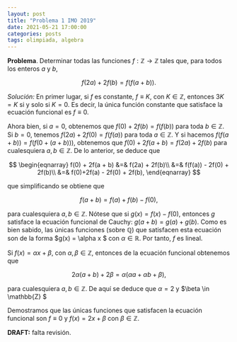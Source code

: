 ```yaml
---
layout: post
title: "Problema 1 IMO 2019"
date: 2021-05-21 17:00:00
categories: posts
tags: olimpiada, algebra
---
```




**Problema**. Determinar todas las funciones $f: \mathbb{Z} \rightarrow \mathbb{Z}$ tales que, para todos los enteros $a$ y $b$,


$$
f(2a) + 2f(b) = f(f(a + b)).
$$


*Solución:* En primer lugar, si $f$ es constante, $f \equiv K$, con $K \in \mathbb{Z}$, entonces $3K = K$ si y solo si $K = 0$. Es decir, la única función constante que satisface la ecuación funcional es $f \equiv 0.$

Ahora bien, si $a=0$, obtenemos que $f(0) + 2f(b) = f(f(b))$ para toda $b \in \mathbb{Z}$. Si $b = 0$, tenemos $f(2a) + 2f(0) = f(f(a))$ para toda $a \in \mathbb{Z}$. Y si hacemos $f(f(a + b)) = f(f(0 + (a+b)))$, obtenemos que $f(0) + 2f(a + b) = f(2a) + 2f(b)$ para cualesquiera $a, b \in \mathbb{Z}$. De lo anterior, se deduce que


$$
\begin{eqnarray}
f(0) + 2f(a + b) &=& f(2a) + 2f(b)\\
&=& f(f(a)) - 2f(0) + 2f(b)\\
&=& f(0)+2f(a) - 2f(0) + 2f(b),
\end{eqnarray}
$$


que simplificando se obtiene que


$$
f(a + b) = f(a) + f(b) -  f(0),
$$


para cualesquiera $a, b \in \mathbb{Z}$. Nótese que si $g(x) = f(x) - f(0)$, entonces $g$ satisface la ecuación funcional de Cauchy: $g(a + b) = g(a) + g(b)$. Como es bien sabido, las únicas funciones (sobre $\mathbb{Q}$) que satisfacen esta ecuación son de la forma $g(x) = \alpha x $ con $\alpha \in \mathbb{R}$. Por tanto, $f$ es lineal.

Si $f(x) = \alpha x + \beta$, con $\alpha, \beta \in \mathbb{Z}$,  entonces de la ecuación funcional obtenemos que 


$$
2 \alpha(a + b) + 2 \beta = \alpha (\alpha a + \alpha b + \beta),
$$


para cualesquiera $a, b \in \mathbb{Z}$. De aquí se deduce que $\alpha = 2$ y $\beta \in \mathbb{Z} $

Demostramos que las únicas funciones que satisfacen la ecuación funcional son $f \equiv 0$ y $f(x) = 2x + \beta$ con $\beta \in \mathbb{Z}$.

**DRAFT:** falta revisión.

